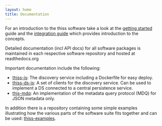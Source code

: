 ```yaml
---
layout: home
title: Documentation
---
```


For an introduction to the thiss software take a look at the [getting started](/gettingstarted/) guide and the [integration guide](/integration/) which provides introduction to the concepts.

Detailed documentation (incl API docs) for all software packages is maintained in each respective software repository and hosted at readthedocs.org

Important documentation include the following:

* [thiss-js](https://thiss-js.readthedocs.org): The discovery service including a Dockerfile for easy deploy.
* [thiss-ds-js](https://thiss-ds-js.readthedocs.org): A set of clients for the discovery service. Can be used to implement a DS connected to a central persistence service.
* [this-mdq](https://thiss-mdq.readthedocs.org): An implementation of the metadata query protocol (MDQ) for JSON metadata only. 

In addition there is a repository containing some simple examples illustrating how the various parts of the software suite fits together and can be used: [thiss-examples](https://github.com/TheIdentitySelector/thiss-examples).
